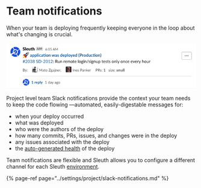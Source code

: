 # Team notifications

When your team is deploying frequently keeping everyone in the loop about what's changing is crucial.

![](../.gitbook/assets/slack-or-deploys-or-sleuth-2021-02-04-11-01-28%20%281%29%20%281%29.png)

Project level team Slack notifications provide the context your team needs to keep the code flowing —automated, easily-digestable messages for: 

* when your deploy occurred
* what was deployed
* who were the authors of the deploy
* how many commits, PRs, issues, and changes were in the deploy
* any issues associated with the deploy
* the [auto-generated health](../auto-verify-your-deploys/) of the deploy

Team notifications are flexible and Sleuth allows you to configure a different channel for each Sleuth [environment](../modeling-your-deployments/environment-support.md).

{% page-ref page="../settings/project/slack-notifications.md" %}

